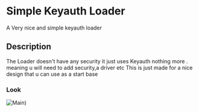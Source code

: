 # Simple Keyauth Loader

A Very nice and simple keyauth loader

## Description

The Loader doesn't have any security it just uses Keyauth nothing more . meaning u will need to add security,a driver etc
This is just made for a nice design that u can use as a start base


### Look

![Main](https://media.discordapp.net/attachments/962570552646729791/1096868036750888990/image.png))

